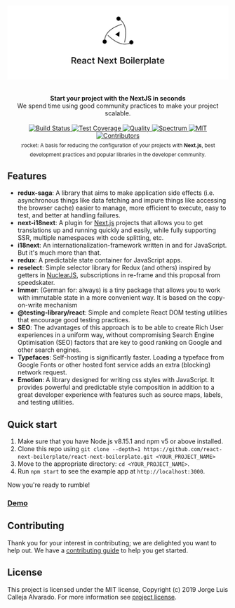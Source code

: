 [![react-next-boilerplate](./docs/images/preview-v2.png)](https://github.com/react-next-boilerplate/react-next-boilerplate)

<br />

<div align="center"><strong>Start your project with the NextJS in seconds</strong></div>
<div align="center">We spend time using good community practices to make your project scalable.</div>

<br />

<div align="center">
  <!-- Build Status -->
  <a href="https://travis-ci.com/react-next-boilerplate/react-next-boilerplate/builds">
    <img src="https://img.shields.io/travis/react-next-boilerplate/react-next-boilerplate?style=flat-square" alt="Build Status" />
  </a>
  <!-- Test Coverage -->
  <a href="https://coveralls.io/github/react-next-boilerplate/react-next-boilerplate">
    <img src="https://img.shields.io/coveralls/github/react-next-boilerplate/react-next-boilerplate?style=flat-square" alt="Test Coverage" />
  </a>

  <!-- Quality -->
  <a href="https://app.codacy.com/manual/react-next-boilerplate/react-next-boilerplate/dashboard?bid=14562912">
    <img src="https://img.shields.io/codacy/grade/ee2b85244d434adaa5aa04470fcdde48?style=flat-square" alt="Quality" />
  </a>

  <!-- Community -->
  <a href="https://spectrum.chat/react-next-boilerplate">
    <img src="https://img.shields.io/badge/Join%20the%20community-on%20Spectrum-%237b16ff?style=flat-square" alt="Spectrum" />
  </a>

  <!-- MIT -->
  <a href="https://github.com/react-next-boilerplate/react-next-boilerplate/blob/master/LICENSE">
    <img src="https://img.shields.io/github/license/react-next-boilerplate/react-next-boilerplate?style=flat-square" alt="MIT" />
  </a>
  
  <!-- Contributors -->
  <a href="https://github.com/react-next-boilerplate/react-next-boilerplate/graphs/contributors">
    <img src="https://img.shields.io/github/contributors/react-next-boilerplate/react-next-boilerplate?style=flat-square" alt="Contributors" />
  </a>

</div>

<div align="center">
  <sub>:rocket: A basis for reducing the configuration of your projects with <strong>Next.js</Strong>, best development practices and popular libraries in the developer community.</sub>
</div>

## Features

- **redux-saga**: A library that aims to make application side effects (i.e. asynchronous things like data fetching and impure things like accessing the browser cache) easier to manage, more efficient to execute, easy to test, and better at handling failures.
- **next-i18next**: A plugin for [Next.js](https://nextjs.org/) projects that allows you to get translations up and running quickly and easily, while fully supporting SSR, multiple namespaces with code splitting, etc.
- **i18next**: An internationalization-framework written in and for JavaScript. But it's much more than that.
- **redux**: A predictable state container for JavaScript apps.
- **reselect**: Simple selector library for Redux (and others) inspired by getters in [NuclearJS](https://optimizely.github.io/nuclear-js/), subscriptions in re-frame and this proposal from speedskater.
- **Immer**: (German for: always) is a tiny package that allows you to work with immutable state in a more convenient way. It is based on the copy-on-write mechanism
- **@testing-library/react**: Simple and complete React DOM testing utilities that encourage good testing practices.
- **SEO**: The advantages of this approach is to be able to create Rich User experiences in a uniform way, without compromising Search Engine Optimisation (SEO) factors that are key to good ranking on Google and other search engines.
- **Typefaces**: Self-hosting is significantly faster. Loading a typeface from Google Fonts or other hosted font service adds an extra (blocking) network request.
- **Emotion**: A library designed for writing css styles with JavaScript. It provides powerful and predictable style composition in addition to a great developer experience with features such as source maps, labels, and testing utilities.

## Quick start

1. Make sure that you have Node.js v8.15.1 and npm v5 or above installed.
2. Clone this repo using `git clone --depth=1 https://github.com/react-next-boilerplate/react-next-boilerplate.git <YOUR_PROJECT_NAME>`
3. Move to the appropriate directory: `cd <YOUR_PROJECT_NAME>`.
4. Run `npm start` to see the example app at `http://localhost:3000`.

Now you're ready to rumble!

### [Demo](https://react-next-boilerplate.herokuapp.com/en)

## Contributing

Thank you for your interest in contributing; we are delighted you want to help out. We have a [contributing guide](./CONTRIBUTING.md) to help you get started.

## License

This project is licensed under the MIT license, Copyright (c) 2019 Jorge Luis Calleja Alvarado. For more information see [project license](./LICENSE).
